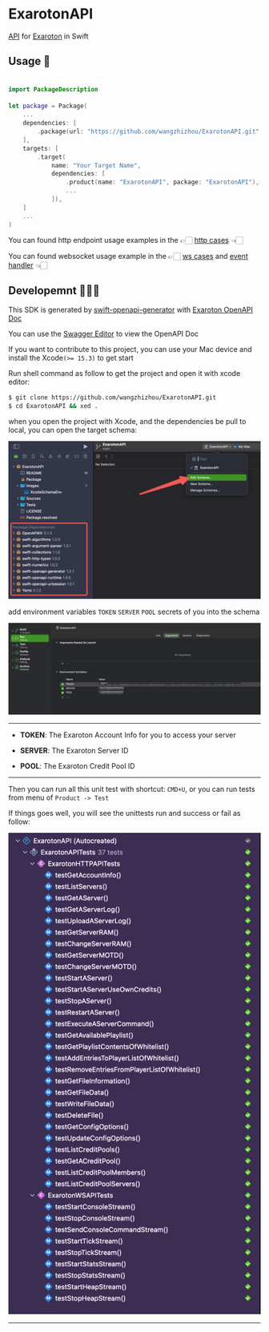 # ExarotonAPI

[API][Exaroton API Website] for [Exaroton][Exaroton] in Swift
## Usage 🤩 

```swift

import PackageDescription

let package = Package(
    ...
    dependencies: [
        .package(url: "https://github.com/wangzhizhou/ExarotonAPI.git", branch: "main"),
    ],
    targets: [
        .target(
            name: "Your Target Name",
            dependencies: [
                .product(name: "ExarotonAPI", package: "ExarotonAPI"),
                ...
            ]),
    ]
    ...
)

```

You can found http endpoint usage examples in the 👉🏻 [http cases][http] 👈🏻

You can found websocket usage example in the 👉🏻 [ws cases][ws send] and [event handler][ws receive] 👈🏻

## Developemnt 👨🏻‍💻

This SDK is generated by [swift-openapi-generator][Swift OpenAPI Generator] 
with [Exaroton OpenAPI Doc][Exaroton OpenAPI Doc]

You can use the [Swagger Editor][Swagger Editor] to view the OpenAPI Doc

If you want to contribute to this project, you can use your Mac device and install the Xcode`(>= 15.3)` to get start

Run shell command as follow to get the project and open it with xcode editor:

```bash
$ git clone https://github.com/wangzhizhou/ExarotonAPI.git
$ cd ExarotonAPI && xed .
```

when you open the project with Xcode, and the dependencies be pull to local, 
you can open the target schema:

![schema](./images/schema.png)

add environment variables `TOKEN` `SERVER` `POOL` secrets of you into the schema

![xcode schema env vars](./images/environments.png)

---

- **TOKEN**: The Exaroton Account Info for you to access your server

- **SERVER**: The Exaroton Server ID

- **POOL**: The Exaroton Credit Pool ID

---


Then you can run all this unit test with shortcut: `CMD+U`, 
or you can run tests from menu of `Product -> Test`

If things goes well, you will see the unittests run and success or fail as follow:

![unit tests](./images/unittests.png)

---

[Exaroton]: <https://exaroton.com>

[Exaroton API Website]: <https://developers.exaroton.com/>

[Exaroton OpenAPI Doc]: <https://developers.exaroton.com/openapi.yaml>

[Swagger Editor]: <https://editor-next.swagger.io/>

[Swift OpenAPI Generator]: <https://swiftpackageindex.com/apple/swift-openapi-generator>

[http]: <https://github.com/wangzhizhou/ExarotonAPI/blob/main/Tests/ExarotonAPITests/ExarotonHTTPAPITests.swift>
[ws send]: <https://github.com/wangzhizhou/ExarotonAPI/blob/main/Tests/ExarotonAPITests/ExarotonWSAPITests.swift>
[ws receive]: <https://github.com/wangzhizhou/ExarotonAPI/blob/main/Tests/ExarotonAPITests/WebSocketEventDelegateHandler.swift>
